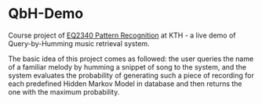 # QbH-Demo

Course project of [EQ2340 Pattern Recognition](https://www.kth.se/social/course/EQ2340/) at KTH - a live demo of Query-by-Humming music retrieval system. 

The basic idea of this project comes as followed: the user queries the name of a familiar melody by humming a snippet of song to the system, and the system evaluates the probability of generating such a piece of recording for each predefined Hidden Markov Model in database and then returns the one with the maximum probability.

 
 
